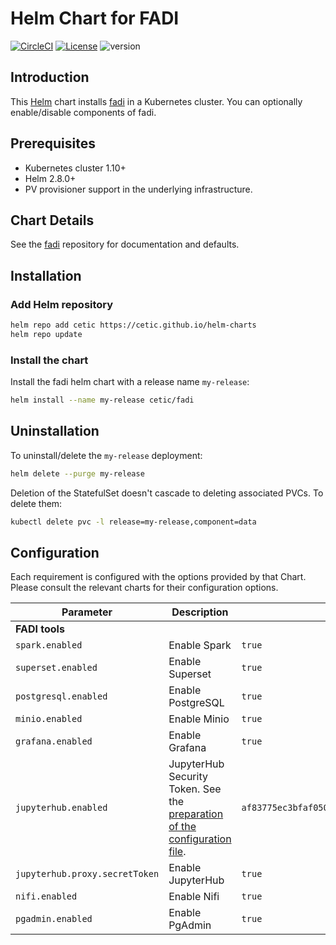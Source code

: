 # Helm Chart for FADI

[![CircleCI](https://circleci.com/gh/cetic/helm-fadi.svg?style=svg)](https://circleci.com/gh/cetic/helm-fadi/tree/master) [![License](https://img.shields.io/badge/License-Apache%202.0-blue.svg)](https://opensource.org/licenses/Apache-2.0) ![version](https://img.shields.io/github/tag/cetic/helm-fadi.svg?label=release)

## Introduction

This [Helm](https://github.com/kubernetes/helm) chart installs [fadi](https://github.com/cetic/fadi) in a Kubernetes cluster.
You can optionally enable/disable components of fadi.

## Prerequisites

- Kubernetes cluster 1.10+
- Helm 2.8.0+
- PV provisioner support in the underlying infrastructure.

## Chart Details

See the [fadi](https://github.com/cetic/fadi) repository for documentation and defaults.

## Installation

### Add Helm repository

```bash
helm repo add cetic https://cetic.github.io/helm-charts
helm repo update
```

### Install the chart

Install the fadi helm chart with a release name `my-release`:

```bash
helm install --name my-release cetic/fadi
```

## Uninstallation

To uninstall/delete the `my-release` deployment:

```bash
helm delete --purge my-release
```

Deletion of the StatefulSet doesn't cascade to deleting associated PVCs. To delete them:

```bash
kubectl delete pvc -l release=my-release,component=data
```

## Configuration

Each requirement is configured with the options provided by that Chart. Please consult the relevant charts for their configuration options.

| Parameter                                                                   | Description                                                                                                        | Default                         |
| --------------------------------------------------------------------------- | -------------------------------------------------------------------------------------------------------------------| ------------------------------- |
| **FADI tools**                                                              |
| `spark.enabled`                                                             | Enable Spark                                                                                                       | `true`                          |
| `superset.enabled`                                                          | Enable Superset                                                                                                    | `true`                          |
| `postgresql.enabled`                                                        | Enable PostgreSQL                                                                                                  | `true`                          |
| `minio.enabled`                                                             | Enable Minio                                                                                                       | `true`                          |
| `grafana.enabled`                                                           | Enable Grafana                                                                                                     | `true`                          |
| `jupyterhub.enabled`                                                        | JupyterHub Security Token. See the [preparation of the configuration file](https://z2jh.jupyter.org/en/latest/setup-jupyterhub.html#prepare-configuration-file). | `af83775ec3bfaf0507ce596df51d491e7ed54450adc454038fa7405495465f19`|
| `jupyterhub.proxy.secretToken`                                              | Enable JupyterHub                                                                                                  | `true`                          |
| `nifi.enabled`                                                              | Enable Nifi                                                                                                        | `true`                          |
| `pgadmin.enabled`                                                           | Enable PgAdmin                                                                                                     | `true`                          |

